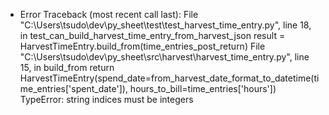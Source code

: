 - Error
  Traceback (most recent call last):
    File "C:\Users\tsudo\dev\py_sheet\test\test_harvest_time_entry.py", line 18, in test_can_build_harvest_time_entry_from_harvest_json
      result = HarvestTimeEntry.build_from(time_entries_post_return)
    File "C:\Users\tsudo\dev\py_sheet\src\harvest\harvest_time_entry.py", line 15, in build_from
      return HarvestTimeEntry(spend_date=from_harvest_date_format_to_datetime(time_entries['spent_date']), hours_to_bill=time_entries['hours'])
  TypeError: string indices must be integers